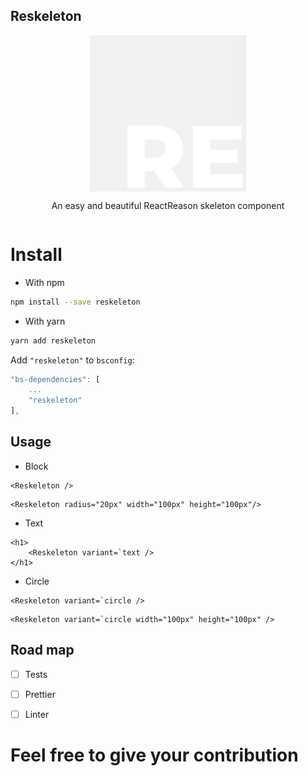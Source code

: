 ## Reskeleton

<div style="display: flex; flex-direction: column; align-items: center;">

<img width="250px" src="./reskeleton-image.gif"/>

An easy and beautiful ReactReason skeleton component

</div>

# Install

- With npm

```bash
npm install --save reskeleton
```

- With yarn

```bash
yarn add reskeleton
```

Add `"reskeleton"` to `bsconfig`:

```js
"bs-dependencies": [
    ...
    "reskeleton"
],
```

## Usage

- Block

```reason
<Reskeleton />
```

```reason
<Reskeleton radius="20px" width="100px" height="100px"/>
```

- Text

```reason
<h1>
    <Reskeleton variant=`text />
</h1>
```

- Circle

```reason
<Reskeleton variant=`circle />
```

```reason
<Reskeleton variant=`circle width="100px" height="100px" />
```



## Road map

- [ ] Tests
- [ ] Prettier
- [ ] Linter


# Feel free to give your contribution
